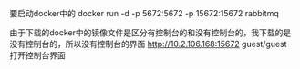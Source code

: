 要启动docker中的
docker run -d -p 5672:5672 -p    15672:15672    rabbitmq

由于下载的docker中的镜像文件是区分有控制台的和没有控制台的，我下载的是没有控制台的，所以没有控制台的界面
http://10.2.106.168:15672   guest/guest  打开控制台界面


